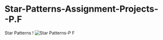 # Star-Patterns-Assignment-Projects--P.F
Star Patterns !
![Star Patterns-P F](https://github.com/Irfan-Ali01/Star-Patterns-Assignment-Projects--P.F/assets/151863237/00f8105a-5554-47dd-9081-2cf73fcaa5eb)

